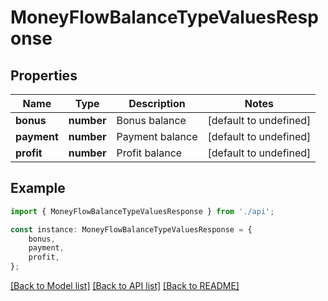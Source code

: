 # MoneyFlowBalanceTypeValuesResponse


## Properties

Name | Type | Description | Notes
------------ | ------------- | ------------- | -------------
**bonus** | **number** | Bonus balance | [default to undefined]
**payment** | **number** | Payment balance | [default to undefined]
**profit** | **number** | Profit balance | [default to undefined]

## Example

```typescript
import { MoneyFlowBalanceTypeValuesResponse } from './api';

const instance: MoneyFlowBalanceTypeValuesResponse = {
    bonus,
    payment,
    profit,
};
```

[[Back to Model list]](../README.md#documentation-for-models) [[Back to API list]](../README.md#documentation-for-api-endpoints) [[Back to README]](../README.md)
